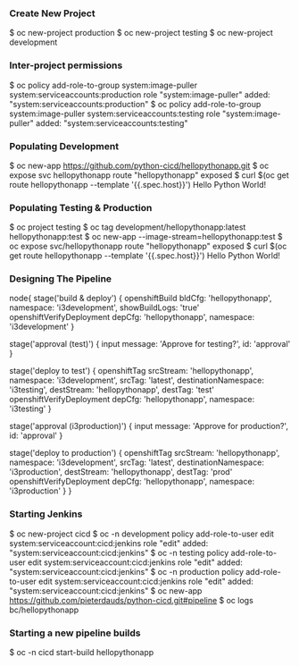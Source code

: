 ### Create New Project ###
$ oc new-project production
$ oc new-project testing
$ oc new-project development

### Inter-project permissions ###
$ oc policy add-role-to-group system:image-puller system:serviceaccounts:production
role "system:image-puller" added: "system:serviceaccounts:production"
$ oc policy add-role-to-group system:image-puller system:serviceaccounts:testing
role "system:image-puller" added: "system:serviceaccounts:testing"

### Populating Development ###
$ oc new-app https://github.com/python-cicd/hellopythonapp.git
$ oc expose svc hellopythonapp
route "hellopythonapp" exposed
$ curl $(oc get route hellopythonapp --template '{{.spec.host}}')
Hello Python World!

### Populating Testing & Production ###
$ oc project testing
$ oc tag development/hellopythonapp:latest hellopythonapp:test
$ oc new-app --image-stream=hellopythonapp:test
$ oc expose svc/hellopythonapp
route "hellopythonapp" exposed
$ curl $(oc get route hellopythonapp --template '{{.spec.host}}')
Hello Python World!

### Designing The Pipeline ###
node{
  stage('build & deploy') {
    openshiftBuild bldCfg: 'hellopythonapp',
    namespace: 'i3development',
      showBuildLogs: 'true'
    openshiftVerifyDeployment depCfg: 'hellopythonapp',
      namespace: 'i3development'
  }

  stage('approval (test)') {
    input message: 'Approve for testing?',
      id: 'approval'
  }

  stage('deploy to test') {
    openshiftTag srcStream: 'hellopythonapp',
      namespace: 'i3development',
      srcTag: 'latest',
      destinationNamespace: 'i3testing',
      destStream: 'hellopythonapp',
      destTag: 'test'
    openshiftVerifyDeployment depCfg: 'hellopythonapp',
      namespace: 'i3testing'
  }

  stage('approval (i3production)') {
    input message: 'Approve for production?',
      id: 'approval'
  }

  stage('deploy to production') {
    openshiftTag srcStream: 'hellopythonapp',
      namespace: 'i3development',
      srcTag: 'latest',
      destinationNamespace: 'i3production',
      destStream: 'hellopythonapp',
      destTag: 'prod'
    openshiftVerifyDeployment depCfg: 'hellopythonapp',
      namespace: 'i3production'
  }
}

### Starting Jenkins ###
$ oc new-project cicd
$ oc -n development policy add-role-to-user edit system:serviceaccount:cicd:jenkins
role "edit" added: "system:serviceaccount:cicd:jenkins"
$ oc -n testing policy add-role-to-user edit system:serviceaccount:cicd:jenkins
role "edit" added: "system:serviceaccount:cicd:jenkins"
$ oc -n production policy add-role-to-user edit system:serviceaccount:cicd:jenkins
role "edit" added: "system:serviceaccount:cicd:jenkins"
$ oc new-app https://github.com/pieterdauds/python-cicd.git#pipeline
$ oc logs bc/hellopythonapp

### Starting a new pipeline builds ###
$ oc -n cicd start-build hellopythonapp
